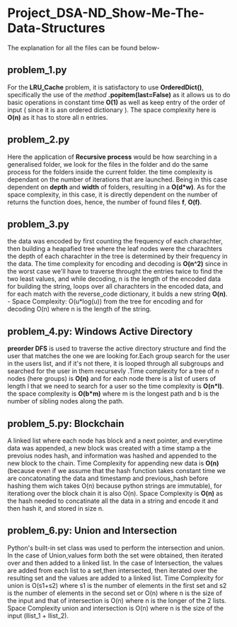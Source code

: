 # Project_DSA-ND_Show-Me-The-Data-Structures
The explanation for all the files can be found below-

## problem_1.py
For the __LRU_Cache__ problem, it is satisfactory to use __OrderedDict()__, specifically the use of the _method_ __.popitem(last=False)__ as it allows us to do basic operations in constant time __O(1)__ as well as keep entry of the order of input ( since it is asn ordered dictionary ). The space complexity here is __O(n)__ as it has to store all n entries.

## problem_2.py
Here the application of __Recursive process__ would be how searching in a generalised folder, we look for the files in the folder and do the same process for the folders inside the current folder. the time complexity is dependant on the number of iterations that are launched. Being in this case dependent on __depth__ and __width__ of folders, resulting in a __O(d*w)__. As for the space complexity, in this case, it is directly dependent on the number of returns the function does, hence, the number of found files __f__, __O(f)__.

## problem_3.py
the data was encoded by first counting the frequency of each charachter, then building a heapafied tree where the leaf nodes were the charachters the depth of each charachter in the tree is determined by their frequency in the data. The time complexity for encoding and decoding is __O(n^2)__  since in the worst case we'll have to traverse throught the entries twice to find the two least values, and while decoding, n is the length of the encoded data for building the string, loops over all charachters in the encoded data, and for each match with the reverse_code dictionary, it bulds a new string __O(n)__. - Space Complexity:
 O(u*log(u)) from the tree for encoding and for decoding O(n) where n is the length of the string.
 
## problem_4.py: Windows Active Directory
__preorder DFS__ is used to traverse the active directory structure and find the user that matches the one we are looking for.Each group search for the user in the users list, and if it's not there, it is looped through all subgroups and searched for the user in them recursevly .Time complexity for a tree of n nodes (here groups) is __O(n)__ and for each node there is a list of users of length l that we need to search for a user so the time complexity is __O(n*l)__. the space complexity is __O(b*m)__ where m is the longest path and b is the number of sibling nodes along the path.

## problem_5.py: Blockchain
A linked list where each node has block and a next pointer, and everytime data was appended, a new block was created with a time stamp a the prevoius nodes hash, and  information was hashed and appended to the new block to the chain. Time Complexity for appending new data is __O(n)__ (because even if we assume that the hash function takes constant time we are concatonating the data and timestamp and previous_hash before hashing them wich takes O(n) because python strings are immutable), for iterationg over the block chain it is also O(n). Space Complexity is __O(n)__ as the hash needed to concatinate all the data in a string and encode it and then hash it, and stored in size n.

## problem_6.py: Union and Intersection
Python's built-in set class was used to perform the intersection and union. In the case of Union,values form both the set were obtained, then iterated over and then added to a linked list. In the case of Intersection, the values are added from each list to a set,then intersected, then iterated over the resulting set and the values are added to a linked list. Time Complexity for         union is O(s1+s2) where s1 is the number of elements in the first set and s2 is the number of elements in the second set or O(n) where n is the size of the input and that of intersection is O(n) where n is the longer of the 2 lists. Space Complexity union and intersection is O(n) where n is the size of the input (llist_1 + llist_2).

